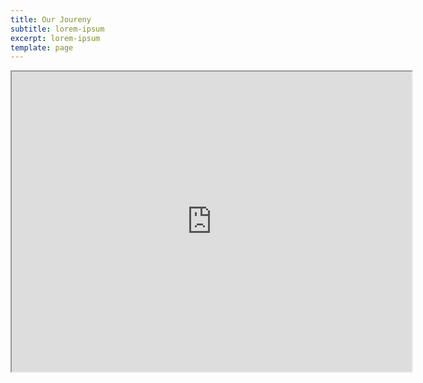 ```yaml
---
title: Our Joureny
subtitle: lorem-ipsum
excerpt: lorem-ipsum
template: page
---
```


<iframe src="https://www.google.com/maps/d/embed?mid=1OBWC487Gxy9lyNo3n7sOYiyierre1QWL" width="640" height="480"></iframe>